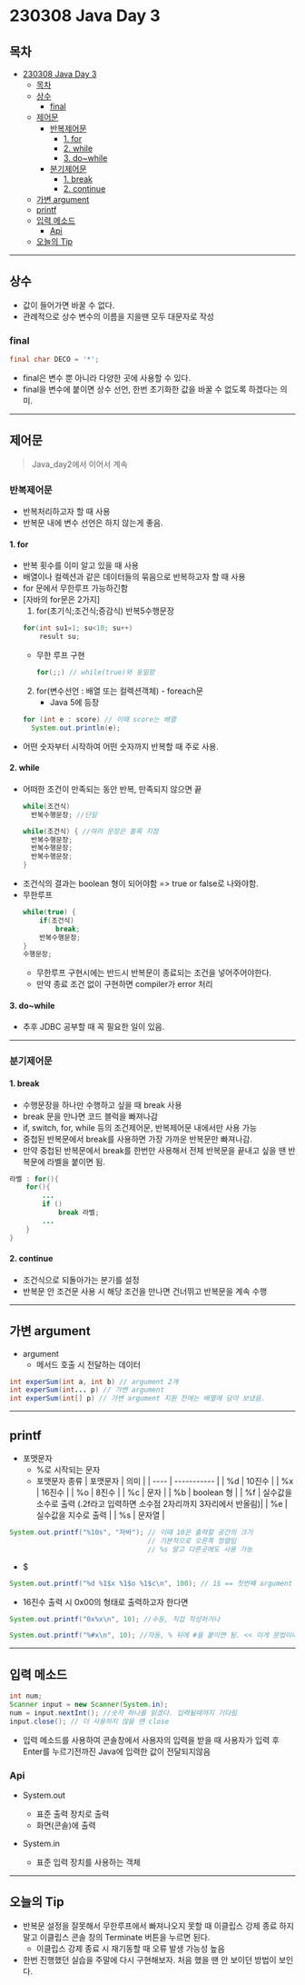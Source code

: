 # 230308 Java Day 3
## 목차
<!-- TOC -->

- [230308 Java Day 3](#230308-java-day-3)
  - [목차](#목차)
  - [상수](#상수)
    - [final](#final)
  - [제어문](#제어문)
    - [반복제어문](#반복제어문)
      - [1. for](#1-for)
      - [2. while](#2-while)
      - [3. do~while](#3-dowhile)
    - [분기제어문](#분기제어문)
      - [1. break](#1-break)
      - [2. continue](#2-continue)
  - [가변 argument](#가변-argument)
  - [printf](#printf)
  - [입력 메소드](#입력-메소드)
    - [Api](#api)
  - [오늘의 Tip](#오늘의-tip)

<!-- /TOC -->

---
## 상수
- 값이 들어가면 바꿀 수 없다.
- 관례적으로 상수 변수의 이름을 지을땐 모두 대문자로 작성
### final
```java
final char DECO = '*';
```
- final은 변수 뿐 아니라 다양한 곳에 사용할 수 있다.
- final을 변수에 붙이면 상수 선언, 한번 초기화한 값을 바꿀 수 없도록 하겠다는 의미.

---
## 제어문
> Java_day2에서 이어서 계속
### 반복제어문
- 반복처리하고자 할 때 사용
- 반복문 내에 변수 선언은 하지 않는게 좋음.
#### 1. for
- 반복 횟수를 이미 알고 있을 때 사용
- 배열이나 컬렉션과 같은 데이터들의 묶음으로 반복하고자 할 때 사용
- for 문에서 무한루프 가능하긴함
- [자바의 for문은 2가지]
  1. for(초기식;조건식;증감식)
        반복5수행문장
    ```java
    for(int su1=1; su<10; su++)
        result su;
    ```
    - 무한 루프 구현
      ```java
      for(;;) // while(true)와 동일함
      ```
  2. for(변수선언 : 배열 또는 컬렉션객체) - foreach문
       - Java 5에 등장
    ```java
    for (int e : score) // 이때 score는 배열
      System.out.println(e);
    ```    
- 어떤 숫자부터 시작하여 어떤 숫자까지 반복할 때 주로 사용.

#### 2. while
- 어떠한 조건이 만족되는 동안 반복, 만족되지 않으면 끝
  ```java
  while(조건식)
    반복수행문장; //단일

  while(조건식) { //여러 문장은 블록 지정
    반복수행문장;
    반복수행문장;
    반복수행문장; 
  }
  ```
- 조건식의 결과는 boolean 형이 되어야함 => true or false로 나와야함.
- 무한루프
    ```java
    while(true) {
        if(조건식)
            break;
        반복수행문장;    
    }
    수행문장;
    ```
    - 무한루프 구현시에는 반드시 반복문이 종료되는 조건을 넣어주어야한다.
    - 만약 종료 조건 없이 구현하면 compiler가 error 처리



#### 3. do~while
- 추후 JDBC 공부할 때 꼭 필요한 일이 있음. 

---

### 분기제어문

#### 1. break
- 수행문장을 하나만 수행하고 싶을 때 break 사용
- break 문을 만나면 코드 블럭을 빠져나감
- if, switch, for, while 등의 조건제어문, 반복제어문 내에서만 사용 가능
- 중첩된 반복문에서 break를 사용하면 가장 가까운 반복문만 빠져나감.
- 만약 중첩된 반복문에서 break를 한번만 사용해서 전체 반복문을 끝내고 싶을 땐 반복문에 라벨을 붙이면 됨.
```java
라벨 : for(){
    for(){
        ...
        if ()
            break 라벨;
        ...
    }
}
```

#### 2. continue
- 조건식으로 되돌아가는 분기를 설정
- 반복문 안 조건문 사용 시 해당 조건을 만나면 건너뛰고 반복문을 계속 수행

---

## 가변 argument
- argument
  - 메서드 호출 시 전달하는 데이터 
```java
int experSum(int a, int b) // argument 2개
int experSum(int... p) // 가변 argument
int experSum(int[] p) // 가변 argument 지원 전에는 배열에 담아 보냈음.
```
---
## printf
- 포맷문자
  - %로 시작되는 문자
  - 포맷문자 종류
    | 포맷문자 | 의미          |
    | ---- | ----------- |
    | %d   | 10진수        |
    | %x   | 16진수        |
    | %o   | 8진수         |
    | %c   | 문자          |
    | %b   | boolean 형   |
    | %f   | 실수값을 소수로 출력 (.2f라고 입력하면 소수점 2자리까지 3자리에서 반올림)| 
    | %e   | 실수값을 지수로 출력 |
    | %s   | 문자열         |

```java
System.out.printf("%10s", "자바"); // 이때 10은 출력할 공간의 크기
                                  // 기본적으로 오른쪽 정렬임
                                  // %s 말고 다른곳에도 사용 가능
```

- $
```java
System.out.printf("%d %1$x %1$o %1$c\n", 100); // 1$ == 첫번째 argument 값을 적용해라.
```
- 16진수 출력 시 0x00의 형태로 출력하고자 한다면
```java
System.out.printf("0x%x\n", 10); //수동, 직접 작성하거나

System.out.printf("%#x\n", 10); //자동, % 뒤에 #을 붙이면 됨. << 이게 문법이니까 이걸로 하는게 더 좋음 !
```

---

## 입력 메소드
```java
int num;
Scanner input = new Scanner(System.in);
num = input.nextInt(); //숫자 하나를 읽겠다. 입력될때까지 기다림
input.close(); // 더 사용하지 않을 땐 close
```
- 입력 메소드를 사용하여 콘솔창에서 사용자의 입력을 받을 때 사용자가 입력 후 Enter를 누르기전까진 Java에 입력한 값이 전달되지않음

### Api
- System.out
  - 표준 출력 장치로 출력
  - 화면(콘솔)에 출력

- System.in 
  - 표준 입력 장치를 사용하는 객체


---
## 오늘의 Tip
- 반복문 설정을 잘못해서 무한루프에서 빠져나오지 못할 때 이클립스 강제 종료 하지말고 이클립스 콘솔 창의 Terminate 버튼을 누르면 된다.
  - 이클립스 강제 종료 시 재기동할 때 오류 발생 가능성 높음
- 한번 진행했던 실습을 주말에 다시 구현해보자. 처음 했을 땐 안 보이던 방법이 보인다.
